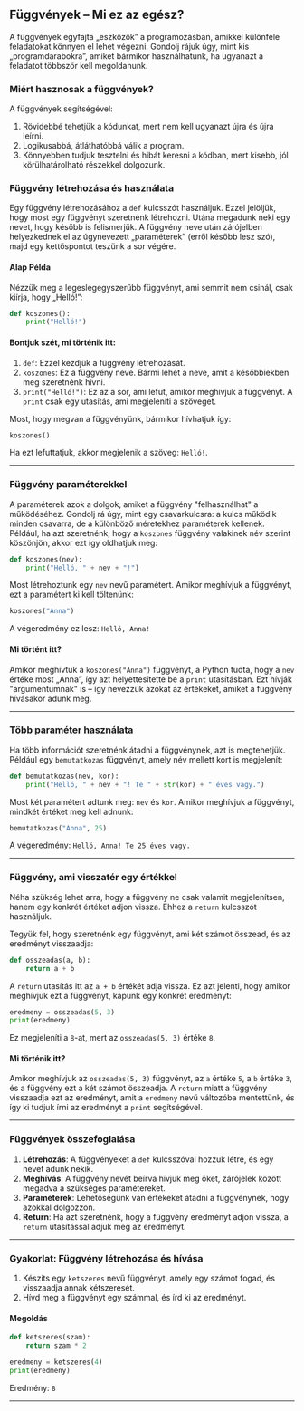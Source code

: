 ## Függvények – Mi ez az egész?

A függvények egyfajta „eszközök” a programozásban, amikkel különféle feladatokat könnyen el lehet végezni. Gondolj rájuk úgy, mint kis „programdarabokra”, amiket bármikor használhatunk, ha ugyanazt a feladatot többször kell megoldanunk.

### Miért hasznosak a függvények?
A függvények segítségével:
1. Rövidebbé tehetjük a kódunkat, mert nem kell ugyanazt újra és újra leírni.
2. Logikusabbá, átláthatóbbá válik a program.
3. Könnyebben tudjuk tesztelni és hibát keresni a kódban, mert kisebb, jól körülhatárolható részekkel dolgozunk.

### Függvény létrehozása és használata
Egy függvény létrehozásához a `def` kulcsszót használjuk. Ezzel jelöljük, hogy most egy függvényt szeretnénk létrehozni. Utána megadunk neki egy nevet, hogy később is felismerjük. A függvény neve után zárójelben helyezkednek el az úgynevezett „paraméterek” (erről később lesz szó), majd egy kettőspontot teszünk a sor végére.

#### Alap Példa
Nézzük meg a legeslegegyszerűbb függvényt, ami semmit nem csinál, csak kiírja, hogy „Helló!”:

```python
def koszones():
    print("Helló!")
```

#### Bontjuk szét, mi történik itt:
1. `def`: Ezzel kezdjük a függvény létrehozását.
2. `koszones`: Ez a függvény neve. Bármi lehet a neve, amit a későbbiekben meg szeretnénk hívni.
3. `print("Helló!")`: Ez az a sor, ami lefut, amikor meghívjuk a függvényt. A `print` csak egy utasítás, ami megjeleníti a szöveget.

Most, hogy megvan a függvényünk, bármikor hívhatjuk így:

```python
koszones()
```

Ha ezt lefuttatjuk, akkor megjelenik a szöveg: `Helló!`.

---

### Függvény paraméterekkel

A paraméterek azok a dolgok, amiket a függvény "felhasználhat" a működéséhez. Gondolj rá úgy, mint egy csavarkulcsra: a kulcs működik minden csavarra, de a különböző méretekhez paraméterek kellenek. Például, ha azt szeretnénk, hogy a `koszones` függvény valakinek név szerint köszönjön, akkor ezt így oldhatjuk meg:

```python
def koszones(nev):
    print("Helló, " + nev + "!")
```

Most létrehoztunk egy `nev` nevű paramétert. Amikor meghívjuk a függvényt, ezt a paramétert ki kell töltenünk:

```python
koszones("Anna")
```

A végeredmény ez lesz: `Helló, Anna!`

#### Mi történt itt?
Amikor meghívtuk a `koszones("Anna")` függvényt, a Python tudta, hogy a `nev` értéke most „Anna”, így azt helyettesítette be a `print` utasításban. Ezt hívják "argumentumnak" is – így nevezzük azokat az értékeket, amiket a függvény hívásakor adunk meg.

---

### Több paraméter használata

Ha több információt szeretnénk átadni a függvénynek, azt is megtehetjük. Például egy `bemutatkozas` függvényt, amely név mellett kort is megjelenít:

```python
def bemutatkozas(nev, kor):
    print("Helló, " + nev + "! Te " + str(kor) + " éves vagy.")
```

Most két paramétert adtunk meg: `nev` és `kor`. Amikor meghívjuk a függvényt, mindkét értéket meg kell adnunk:

```python
bemutatkozas("Anna", 25)
```

A végeredmény: `Helló, Anna! Te 25 éves vagy.`

---

### Függvény, ami visszatér egy értékkel

Néha szükség lehet arra, hogy a függvény ne csak valamit megjelenítsen, hanem egy konkrét értéket adjon vissza. Ehhez a `return` kulcsszót használjuk.

Tegyük fel, hogy szeretnénk egy függvényt, ami két számot összead, és az eredményt visszaadja:

```python
def osszeadas(a, b):
    return a + b
```

A `return` utasítás itt az `a + b` értékét adja vissza. Ez azt jelenti, hogy amikor meghívjuk ezt a függvényt, kapunk egy konkrét eredményt:

```python
eredmeny = osszeadas(5, 3)
print(eredmeny)
```

Ez megjeleníti a `8`-at, mert az `osszeadas(5, 3)` értéke `8`.

#### Mi történik itt?
Amikor meghívjuk az `osszeadas(5, 3)` függvényt, az `a` értéke `5`, a `b` értéke `3`, és a függvény ezt a két számot összeadja. A `return` miatt a függvény visszaadja ezt az eredményt, amit a `eredmeny` nevű változóba mentettünk, és így ki tudjuk írni az eredményt a `print` segítségével.

---

### Függvények összefoglalása

1. **Létrehozás**: A függvényeket a `def` kulcsszóval hozzuk létre, és egy nevet adunk nekik.
2. **Meghívás**: A függvény nevét beírva hívjuk meg őket, zárójelek között megadva a szükséges paramétereket.
3. **Paraméterek**: Lehetőségünk van értékeket átadni a függvénynek, hogy azokkal dolgozzon.
4. **Return**: Ha azt szeretnénk, hogy a függvény eredményt adjon vissza, a `return` utasítással adjuk meg az eredményt.

---

### Gyakorlat: Függvény létrehozása és hívása

1. Készíts egy `ketszeres` nevű függvényt, amely egy számot fogad, és visszaadja annak kétszeresét.
2. Hívd meg a függvényt egy számmal, és írd ki az eredményt.

#### Megoldás

```python
def ketszeres(szam):
    return szam * 2

eredmeny = ketszeres(4)
print(eredmeny)
```

Eredmény: `8`

---


